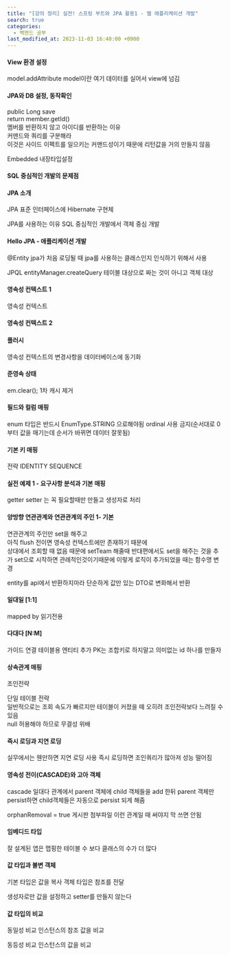 ```yaml
---
title: "[강의 정리] 실전! 스프링 부트와 JPA 활용1 - 웹 애플리케이션 개발"
search: true
categories: 
  - 백엔드 공부
last_modified_at: 2023-11-03 16:40:00 +0900
---
```


#### View 환경 설정

model.addAttribute
model이란 여기 데이터를 실어서 view에 넘김

#### JPA와 DB 설정, 동작확인

public Long save  
return member.getId()  
멤버를 반환하지 않고 아이디를 반환하는 이유  
커맨드와 쿼리를 구분해라  
이것은 사이드 이펙트를 일으키는 커맨드성이기 때문에 리턴값을 거의 만들지 않음  

Embedded
내장타입설정

#### SQL 중심적인 개발의 문제점

#### JPA 소개

JPA 표준 인터페이스에 Hibernate 구현체

JPA를 사용하는 이유
SQL 중심적인 개발에서 객체 중심 개발

#### Hello JPA - 애플리케이션 개발

@Entity
jpa가 처음 로딩될 때 jpa를 사용하는 클래스인지 인식하기 위해서 사용

JPQL
entityManager.createQuery
테이블 대상으로 짜는 것이 아니고 객체 대상

#### 영속성 컨텍스트 1

영속성 컨텍스트

#### 영속성 컨텍스트 2

#### 플러시

영속성 컨텍스트의 변경사항을 데이터베이스에 동기화

#### 준영속 상태

em.clear();
1차 캐시 제거

#### 필드와 컬럼 매핑

enum 타입은 반드시 EnumType.STRING 으로해야됨
ordinal 사용 금지(순서대로 0부터 값을 매기는데 순서가 바뀌면
데이터 잘못됨)

#### 기본 키 매핑

전략
IDENTITY
SEQUENCE

#### 실전 예제 1 - 요구사항 분석과 기본 매핑

getter setter 는 꼭 필요할때만 만들고
생성자로 처리

#### 양방향 연관관계와 연관관계의 주인 1- 기본

연관관계의 주인만 set을 해주고  
아직 flush 전이면 영속성 컨텍스트에만 존재하기 때문에  
상대에서 조회할 때 없음
때문에 setTeam 해줄때 반대편에서도 set을 해주는 것을 추가
set으로 시작하면 관례적인것이기때문에 이렇게 로직이 추가되었을 때는
함수명 변경

entity를 api에서 반환하지마라
단순하게 값만 있는 DTO로 변화해서 반환

#### 일대일 [1:1]

mapped by
읽기전용

#### 다대다 [N:M]

가이드
연결 테이블용 엔티티 추가
PK는 조합키로 하지말고 의미없는 id 하나를 만들자

#### 상속관계 매핑

조인전략


단일 테이블 전략  
일반적으로는 조회 속도가 빠르지만 테이블이 커졌을 떼 오히려 조인전략보다 느려질 수 있음  
null 허용해야 하므로 무결성 위배  

#### 즉시 로딩과 지연 로딩

실무에서는 웬만하면 지연 로딩 사용
즉시 로딩하면 조인쿼리가 많아져 성능 떨어짐

#### 영속성 전이(CASCADE)와 고아 객체

cascade
일대다 관계에서 parent 객체에 child 객체들을 add 한뒤
parent 객체만 persist하면 child객체들은 자동으로 persist 되게 해줌

orphanRemoval = true
게시판 첨부파일 이런 관계일 때 써야지 막 쓰면 안됨

#### 임베디드 타입

잘 설계된 앱은 맵핑한 테이블 수 보다 클래스의 수가 더 많다

#### 값 타입과 불변 객체

기본 타입은 값을 복사
객체 타입은 참조를 전달

생성자로만 값을 설정하고 setter를 만들지 않는다

#### 값 타입의 비교

동일성 비교
인스턴스의 참조 값을 비교

동등성 비교
인스턴스의 값을 비교
